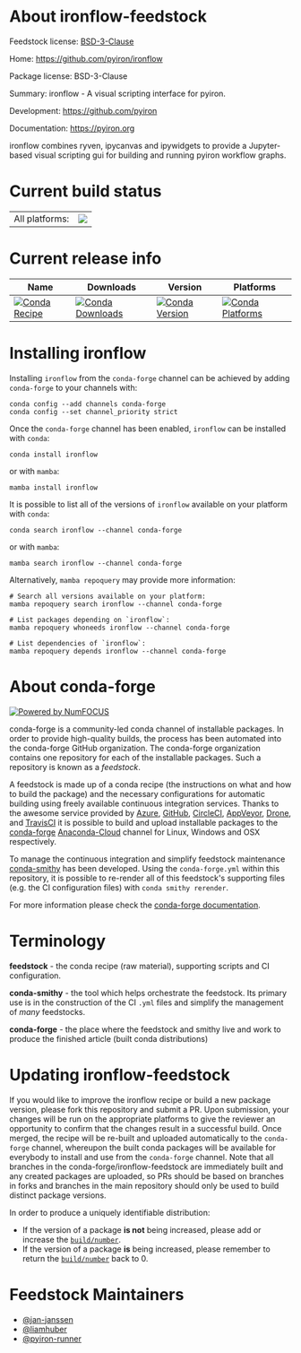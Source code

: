 About ironflow-feedstock
========================

Feedstock license: [BSD-3-Clause](https://github.com/conda-forge/ironflow-feedstock/blob/main/LICENSE.txt)

Home: https://github.com/pyiron/ironflow

Package license: BSD-3-Clause

Summary: ironflow - A visual scripting interface for pyiron.

Development: https://github.com/pyiron

Documentation: https://pyiron.org

ironflow combines ryven, ipycanvas and ipywidgets to provide a Jupyter-based visual scripting gui for building and
running pyiron workflow graphs.


Current build status
====================


<table><tr><td>All platforms:</td>
    <td>
      <a href="https://dev.azure.com/conda-forge/feedstock-builds/_build/latest?definitionId=17960&branchName=main">
        <img src="https://dev.azure.com/conda-forge/feedstock-builds/_apis/build/status/ironflow-feedstock?branchName=main">
      </a>
    </td>
  </tr>
</table>

Current release info
====================

| Name | Downloads | Version | Platforms |
| --- | --- | --- | --- |
| [![Conda Recipe](https://img.shields.io/badge/recipe-ironflow-green.svg)](https://anaconda.org/conda-forge/ironflow) | [![Conda Downloads](https://img.shields.io/conda/dn/conda-forge/ironflow.svg)](https://anaconda.org/conda-forge/ironflow) | [![Conda Version](https://img.shields.io/conda/vn/conda-forge/ironflow.svg)](https://anaconda.org/conda-forge/ironflow) | [![Conda Platforms](https://img.shields.io/conda/pn/conda-forge/ironflow.svg)](https://anaconda.org/conda-forge/ironflow) |

Installing ironflow
===================

Installing `ironflow` from the `conda-forge` channel can be achieved by adding `conda-forge` to your channels with:

```
conda config --add channels conda-forge
conda config --set channel_priority strict
```

Once the `conda-forge` channel has been enabled, `ironflow` can be installed with `conda`:

```
conda install ironflow
```

or with `mamba`:

```
mamba install ironflow
```

It is possible to list all of the versions of `ironflow` available on your platform with `conda`:

```
conda search ironflow --channel conda-forge
```

or with `mamba`:

```
mamba search ironflow --channel conda-forge
```

Alternatively, `mamba repoquery` may provide more information:

```
# Search all versions available on your platform:
mamba repoquery search ironflow --channel conda-forge

# List packages depending on `ironflow`:
mamba repoquery whoneeds ironflow --channel conda-forge

# List dependencies of `ironflow`:
mamba repoquery depends ironflow --channel conda-forge
```


About conda-forge
=================

[![Powered by
NumFOCUS](https://img.shields.io/badge/powered%20by-NumFOCUS-orange.svg?style=flat&colorA=E1523D&colorB=007D8A)](https://numfocus.org)

conda-forge is a community-led conda channel of installable packages.
In order to provide high-quality builds, the process has been automated into the
conda-forge GitHub organization. The conda-forge organization contains one repository
for each of the installable packages. Such a repository is known as a *feedstock*.

A feedstock is made up of a conda recipe (the instructions on what and how to build
the package) and the necessary configurations for automatic building using freely
available continuous integration services. Thanks to the awesome service provided by
[Azure](https://azure.microsoft.com/en-us/services/devops/), [GitHub](https://github.com/),
[CircleCI](https://circleci.com/), [AppVeyor](https://www.appveyor.com/),
[Drone](https://cloud.drone.io/welcome), and [TravisCI](https://travis-ci.com/)
it is possible to build and upload installable packages to the
[conda-forge](https://anaconda.org/conda-forge) [Anaconda-Cloud](https://anaconda.org/)
channel for Linux, Windows and OSX respectively.

To manage the continuous integration and simplify feedstock maintenance
[conda-smithy](https://github.com/conda-forge/conda-smithy) has been developed.
Using the ``conda-forge.yml`` within this repository, it is possible to re-render all of
this feedstock's supporting files (e.g. the CI configuration files) with ``conda smithy rerender``.

For more information please check the [conda-forge documentation](https://conda-forge.org/docs/).

Terminology
===========

**feedstock** - the conda recipe (raw material), supporting scripts and CI configuration.

**conda-smithy** - the tool which helps orchestrate the feedstock.
                   Its primary use is in the construction of the CI ``.yml`` files
                   and simplify the management of *many* feedstocks.

**conda-forge** - the place where the feedstock and smithy live and work to
                  produce the finished article (built conda distributions)


Updating ironflow-feedstock
===========================

If you would like to improve the ironflow recipe or build a new
package version, please fork this repository and submit a PR. Upon submission,
your changes will be run on the appropriate platforms to give the reviewer an
opportunity to confirm that the changes result in a successful build. Once
merged, the recipe will be re-built and uploaded automatically to the
`conda-forge` channel, whereupon the built conda packages will be available for
everybody to install and use from the `conda-forge` channel.
Note that all branches in the conda-forge/ironflow-feedstock are
immediately built and any created packages are uploaded, so PRs should be based
on branches in forks and branches in the main repository should only be used to
build distinct package versions.

In order to produce a uniquely identifiable distribution:
 * If the version of a package **is not** being increased, please add or increase
   the [``build/number``](https://docs.conda.io/projects/conda-build/en/latest/resources/define-metadata.html#build-number-and-string).
 * If the version of a package **is** being increased, please remember to return
   the [``build/number``](https://docs.conda.io/projects/conda-build/en/latest/resources/define-metadata.html#build-number-and-string)
   back to 0.

Feedstock Maintainers
=====================

* [@jan-janssen](https://github.com/jan-janssen/)
* [@liamhuber](https://github.com/liamhuber/)
* [@pyiron-runner](https://github.com/pyiron-runner/)

